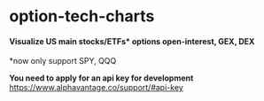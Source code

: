 # option-tech-charts

#### Visualize US main stocks/ETFs\* options open-interest, GEX, DEX
\*now only support SPY, QQQ 

**You need to apply for an api key for development**
https://www.alphavantage.co/support/#api-key